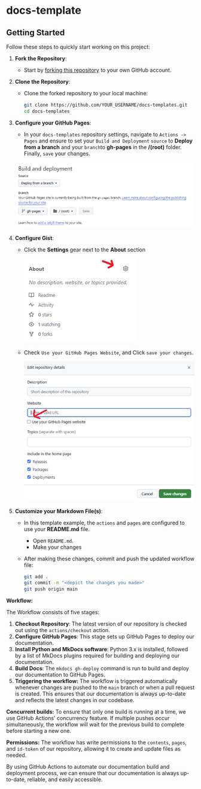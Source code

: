 # docs-template

## Getting Started

Follow these steps to quickly start working on this project:

1. **Fork the Repository**:
   - Start by [forking this repository](https://github.com/AJLab-GH/docs-templates/fork)
     to your own GitHub account.

2. **Clone the Repository**:

   - Clone the forked repository to your local machine:

     ```bash
     git clone https://github.com/YOUR_USERNAME/docs-templates.git
     cd docs-templates
     ```

3. **Configure your GitHub Pages**:
   - In your `docs-templates` repository settings, navigate
     to `Actions -> Pages` and ensure to set your `Build and Deployment`
     `source` to **Deploy from a branch** and your `branch`to **gh-pages**
     in the **/(root)** folder. Finally, `save` your changes.

   ![GitHub Actions Page Permissions](https://raw.githubusercontent.com/ajlab-gh/docs-template/main/images/page-permissions.PNG)

4. **Configure Gist**:

   - Click the **Settings** gear next to the **About** section

     ![About Section Pages 1](https://raw.githubusercontent.com/ajlab-gh/docs-template/main/images/about-setting1.png)

   - Check `Use your GitHub Pages Website`, and Click `save your changes`.

     ![About Section Pages 2](https://raw.githubusercontent.com/ajlab-gh/docs-template/main/images/about-setting2.png)

5. **Customize your Markdown File(s)**:
   - In this template example, the `actions` and `pages` are configured to use
     your **README.md** file.
     - Open `README.md`.
     - Make your changes

   - After making these changes, commit and push the updated workflow file:

     ```bash
     git add .
     git commit -m "<depict the changes you made>"
     git push origin main
     ```

**Workflow:**

The Workflow consists of five stages:

1. **Checkout Repository**: The latest version of our repository is
checked out using the `actions/checkout` action.
1. **Configure GitHub Pages**: This stage sets up GitHub Pages to deploy
our documentation.
1. **Install Python and MkDocs software**: Python 3.x is installed,
followed by a list of MkDocs plugins required for building and deploying
our documentation.
1. **Build Docs**: The `mkdocs gh-deploy` command is run to build and
deploy our documentation to GitHub Pages.
1. **Triggering the workflow:**
The workflow is triggered automatically whenever changes are pushed to the
`main` branch or when a pull request is created. This ensures that our
documentation is always up-to-date and reflects the latest changes in our
codebase.

**Concurrent builds:**
To ensure that only one build is running at a time, we use GitHub Actions'
concurrency feature. If multiple pushes occur simultaneously, the workflow
will wait for the previous build to complete before starting a new one.

**Permissions:**
The workflow has write permissions to the `contents`, `pages`, and
`id-token` of our repository, allowing it to create and update files as
needed.

By using GitHub Actions to automate our documentation build and deployment
process, we can ensure that our documentation is always up-to-date,
reliable, and easily accessible.
